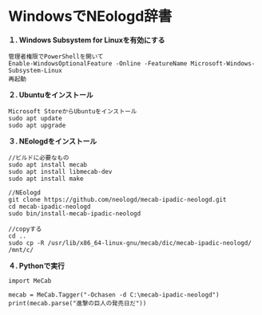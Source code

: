 # WindowsでNEologd辞書

**１. Windows Subsystem for Linuxを有効にする**

```text
管理者権限でPowerShellを開いて
Enable-WindowsOptionalFeature -Online -FeatureName Microsoft-Windows-Subsystem-Linux
再起動
```

 **２. Ubuntuをインストール**

```text
Microsoft StoreからUbuntuをインストール
sudo apt update
sudo apt upgrade
```

 **３. NEologdをインストール**

```text
//ビルドに必要なもの
sudo apt install mecab
sudo apt install libmecab-dev
sudo apt install make

//NEologd
git clone https://github.com/neologd/mecab-ipadic-neologd.git
cd mecab-ipadic-neologd
sudo bin/install-mecab-ipadic-neologd

//copyする
cd ..
sudo cp -R /usr/lib/x86_64-linux-gnu/mecab/dic/mecab-ipadic-neologd/  /mnt/c/

```

**４. Pythonで実行**

```text
import MeCab

mecab = MeCab.Tagger("-Ochasen -d C:\mecab-ipadic-neologd")
print(mecab.parse("進撃の巨人の発売日だ"))
```

